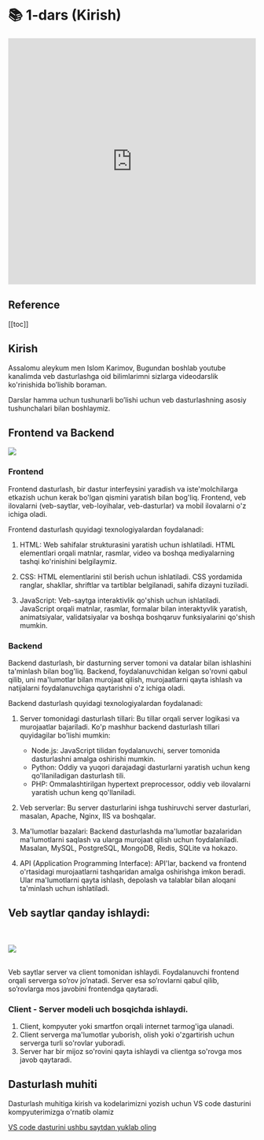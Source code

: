 # 📚 1-dars (Kirish)

<iframe width="100%" height="500px" src="https://www.youtube.com/embed/xcGtfYUfDLo" title="YouTube video player" frameborder="0" allow="accelerometer; autoplay; clipboard-write; encrypted-media; gyroscope; picture-in-picture; web-share" allowfullscreen></iframe>

<h2>Reference</h2>

[[toc]]

## Kirish

Assalomu aleykum men Islom Karimov, Bugundan boshlab youtube kanalimda veb dasturlashga oid bilimlarimni sizlarga videodarslik ko'rinishida bo’lishib boraman. 

Darslar hamma uchun tushunarli bo’lishi uchun veb dasturlashning asosiy tushunchalari bilan boshlaymiz.

## Frontend va Backend

<img src='/images/html1.jpg'>

### Frontend

Frontend dasturlash, bir dastur interfeysini yaradish va iste'molchilarga etkazish uchun kerak bo'lgan qismini yaratish bilan bog'liq. Frontend, veb ilovalarni (veb-saytlar, veb-loyihalar, veb-dasturlar) va mobil ilovalarni o'z ichiga oladi.

Frontend dasturlash quyidagi texnologiyalardan foydalanadi:

1. HTML: Web sahifalar strukturasini yaratish uchun ishlatiladi. HTML elementlari orqali matnlar, rasmlar, video va boshqa mediyalarning tashqi ko'rinishini belgilaymiz.

2. CSS: HTML elementlarini stil berish uchun ishlatiladi. CSS yordamida ranglar, shakllar, shriftlar va tartiblar belgilanadi, sahifa dizayni tuziladi.

3. JavaScript: Veb-saytga interaktivlik qo'shish uchun ishlatiladi. JavaScript orqali matnlar, rasmlar, formalar bilan interaktyvlik yaratish, animatsiyalar, validatsiyalar va boshqa boshqaruv funksiyalarini qo'shish mumkin.

### Backend

Backend dasturlash, bir dasturning server tomoni va datalar bilan ishlashini ta'minlash bilan bog'liq. Backend, foydalanuvchidan kelgan so'rovni qabul qilib, uni ma'lumotlar bilan murojaat qilish, murojaatlarni qayta ishlash va natijalarni foydalanuvchiga qaytarishni o'z ichiga oladi.

Backend dasturlash quyidagi texnologiyalardan foydalanadi:

1. Server tomonidagi dasturlash tillari: Bu tillar orqali server logikasi va murojaatlar bajariladi. Ko'p mashhur backend dasturlash tillari quyidagilar bo'lishi mumkin:
   - Node.js: JavaScript tilidan foydalanuvchi, server tomonida dasturlashni amalga oshirishi mumkin.
   - Python: Oddiy va yuqori darajadagi dasturlarni yaratish uchun keng qo'llaniladigan dasturlash tili.
   - PHP: Ommalashtirilgan hypertext preprocessor, oddiy veb ilovalarni yaratish uchun keng qo'llaniladi.

2. Veb serverlar: Bu server dasturlarini ishga tushiruvchi server dasturlari, masalan, Apache, Nginx, IIS va boshqalar.

3. Ma'lumotlar bazalari: Backend dasturlashda ma'lumotlar bazalaridan ma'lumotlarni saqlash va ularga murojaat qilish uchun foydalaniladi. Masalan, MySQL, PostgreSQL, MongoDB, Redis, SQLite va hokazo.

4. API (Application Programming Interface): API'lar, backend va frontend o'rtasidagi murojaatlarni tashqaridan amalga oshirishga imkon beradi. Ular ma'lumotlarni qayta ishlash, depolash va talablar bilan aloqani ta'minlash uchun ishlatiladi. 


     
## Veb saytlar qanday ishlaydi: 

<br><br>
<img src='/images/html2.webp'>
<br><br>

Veb saytlar server va client tomonidan ishlaydi. Foydalanuvchi frontend orqali serverga so’rov jo’natadi. Server esa so’rovlarni qabul qilib, so’rovlarga mos javobini frontendga qaytaradi.

### Client - Server modeli uch bosqichda ishlaydi.

1. Client, kompyuter yoki smartfon orqali internet tarmog'iga ulanadi.
2. Client serverga ma'lumotlar yuborish, olish yoki o'zgartirish uchun serverga turli so'rovlar yuboradi.
3. Server har bir mijoz so'rovini qayta ishlaydi va clientga so'rovga mos javob qaytaradi.

## Dasturlash muhiti

Dasturlash muhitiga kirish va kodelarimizni yozish uchun VS code dasturini kompyuterimizga o'rnatib olamiz

<a href="https://code.visualstudio.com/download">VS code dasturini ushbu saytdan yuklab oling</a>

